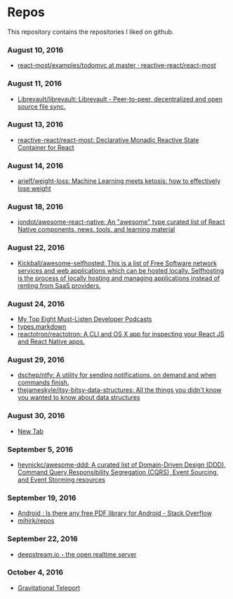 # Repos

This repository contains the repositories I liked on github.

### August 10, 2016
- [react-most/examples/todomvc at master · reactive-react/react-most](https://github.com/reactive-react/react-most/tree/master/examples/todomvc) 

### August 11, 2016
- [Librevault/librevault: Librevault - Peer-to-peer, decentralized and open source file sync.](https://github.com/Librevault/librevault) 

### August 13, 2016
- [reactive-react/react-most: Declarative Monadic Reactive State Container for React](https://github.com/reactive-react/react-most) 

### August 14, 2016
- [arielf/weight-loss: Machine Learning meets ketosis: how to effectively lose weight](https://github.com/arielf/weight-loss) 

### August 18, 2016
- [jondot/awesome-react-native: An "awesome" type curated list of React Native components, news, tools, and learning material](https://github.com/jondot/awesome-react-native) 

### August 22, 2016
- [Kickball/awesome-selfhosted: This is a list of Free Software network services and web applications which can be hosted locally. Selfhosting is the process of locally hosting and managing applications instead of renting from SaaS providers.](https://github.com/Kickball/awesome-selfhosted) 

### August 24, 2016
- [My Top Eight Must-Listen Developer Podcasts](https://dev.to/ben/my-eight-must-listen-podcasts) 
- [types.markdown](https://gist.github.com/garybernhardt/122909856b570c5c457a6cd674795a9c) 
- [reactotron/reactotron: A CLI and OS X app for inspecting your React JS and React Native apps.](https://github.com/reactotron/reactotron) 

### August 29, 2016
- [dschep/ntfy: A utility for sending notifications, on demand and when commands finish.](https://github.com/dschep/ntfy) 
- [thejameskyle/itsy-bitsy-data-structures: All the things you didn't know you wanted to know about data structures](https://github.com/thejameskyle/itsy-bitsy-data-structures) 

### August 30, 2016
- [New Tab](https://getsentry.com/) 

### September 5, 2016
- [heynickc/awesome-ddd: A curated list of Domain-Driven Design (DDD), Command Query Responsibility Segregation (CQRS), Event Sourcing, and Event Storming resources](https://github.com/heynickc/awesome-ddd) 

### September 19, 2016
- [Android : Is there any free PDF library for Android - Stack Overflow](http://stackoverflow.com/questions/3530780/android-is-there-any-free-pdf-library-for-android) 
- [mihirk/repos](https://github.com/mihirk/repos) 

### September 22, 2016
- [deepstream.io - the open realtime server](https://deepstream.io/) 

### October 4, 2016
- [Gravitational Teleport](http://gravitational.com/teleport/) 

